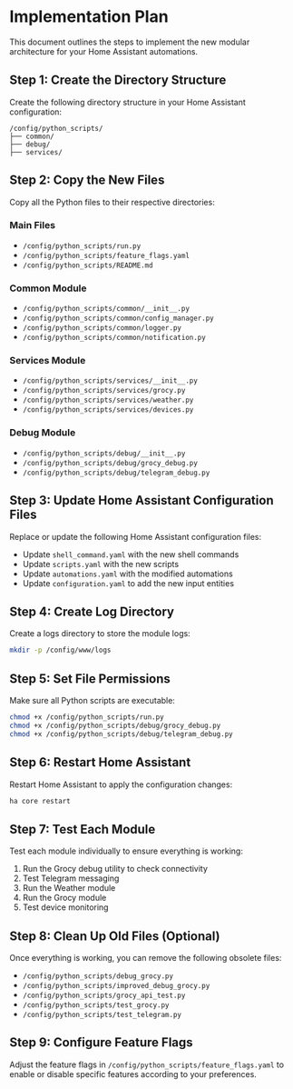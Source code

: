 # Implementation Plan

This document outlines the steps to implement the new modular architecture for your Home Assistant automations.

## Step 1: Create the Directory Structure

Create the following directory structure in your Home Assistant configuration:

```
/config/python_scripts/
├── common/
├── debug/
├── services/
```

## Step 2: Copy the New Files

Copy all the Python files to their respective directories:

### Main Files
- `/config/python_scripts/run.py`
- `/config/python_scripts/feature_flags.yaml`
- `/config/python_scripts/README.md`

### Common Module
- `/config/python_scripts/common/__init__.py`
- `/config/python_scripts/common/config_manager.py`
- `/config/python_scripts/common/logger.py`
- `/config/python_scripts/common/notification.py`

### Services Module
- `/config/python_scripts/services/__init__.py`
- `/config/python_scripts/services/grocy.py`
- `/config/python_scripts/services/weather.py`
- `/config/python_scripts/services/devices.py`

### Debug Module
- `/config/python_scripts/debug/__init__.py`
- `/config/python_scripts/debug/grocy_debug.py`
- `/config/python_scripts/debug/telegram_debug.py`

## Step 3: Update Home Assistant Configuration Files

Replace or update the following Home Assistant configuration files:

- Update `shell_command.yaml` with the new shell commands
- Update `scripts.yaml` with the new scripts
- Update `automations.yaml` with the modified automations
- Update `configuration.yaml` to add the new input entities

## Step 4: Create Log Directory

Create a logs directory to store the module logs:

```bash
mkdir -p /config/www/logs
```

## Step 5: Set File Permissions

Make sure all Python scripts are executable:

```bash
chmod +x /config/python_scripts/run.py
chmod +x /config/python_scripts/debug/grocy_debug.py
chmod +x /config/python_scripts/debug/telegram_debug.py
```

## Step 6: Restart Home Assistant

Restart Home Assistant to apply the configuration changes:

```bash
ha core restart
```

## Step 7: Test Each Module

Test each module individually to ensure everything is working:

1. Run the Grocy debug utility to check connectivity
2. Test Telegram messaging
3. Run the Weather module
4. Run the Grocy module
5. Test device monitoring

## Step 8: Clean Up Old Files (Optional)

Once everything is working, you can remove the following obsolete files:

- `/config/python_scripts/debug_grocy.py`
- `/config/python_scripts/improved_debug_grocy.py`
- `/config/python_scripts/grocy_api_test.py`
- `/config/python_scripts/test_grocy.py`
- `/config/python_scripts/test_telegram.py`

## Step 9: Configure Feature Flags

Adjust the feature flags in `/config/python_scripts/feature_flags.yaml` to enable or disable specific features according to your preferences.